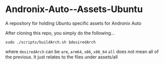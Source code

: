 # Andronix-Auto--Assets-Ubuntu
A repository for holding Ubuntu specific assets for Andronix Auto

After cloning this repo, you simply do the following...

`sudo ./scripts/buildArch.sh $desiredArch` 

where `desiredArch` can be `arm`, `arm64`, `x86`, `x86_64`
`all` does not mean all of the previous.  It just relates to the files under assets/all
